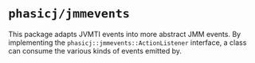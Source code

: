 # `phasicj/jmmevents`

This package adapts JVMTI events into more abstract JMM events. By implementing
the `phasicj::jmmevents::ActionListener` interface, a class can consume the
various kinds of events emitted by.
